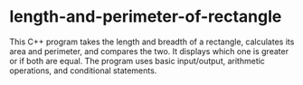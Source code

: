 # length-and-perimeter-of-rectangle
This C++ program takes the length and breadth of a rectangle, calculates its area and perimeter, and compares the two. It displays which one is greater or if both are equal. The program uses basic input/output, arithmetic operations, and conditional statements.

